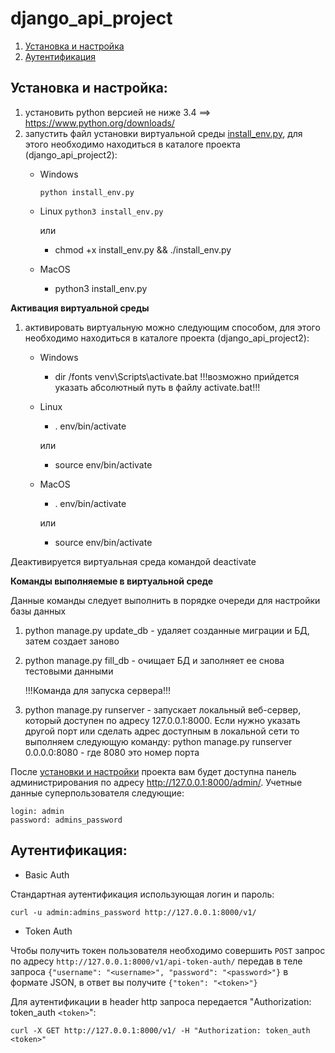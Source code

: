 # django_api_project
1) [Установка и настройка](#Установка-и-настройка)
2) [Аутентификация](#Аутентификация)

## Установка и настройка:

1) установить python версией не ниже 3.4 ==> https://www.python.org/downloads/
2) запустить файл установки виртуальной среды [install_env.py](https://github.com/mikibouns/django_api_project2/blob/master/install_env.py), для этого необходимо
   находиться в каталоге проекта (django_api_project2):
   * Windows
     ```
     python install_env.py
     ```
   * Linux
     `python3 install_env.py` 
     
     или
     + chmod +x install_env.py && ./install_env.py
   * MacOS
     + python3 install_env.py

**Активация виртуальной среды**

1) активировать виртуальную можно следующим способом, для этого необходимо находиться
   в каталоге проекта (django_api_project2):
   * Windows
      + dir /fonts venv\Scripts\activate.bat
	!!!возможно прийдется указать абсолютный путь в файлу activate.bat!!!
   * Linux
      + . env/bin/activate
      
      или
      + source env/bin/activate
   * MacOS
     + . env/bin/activate 
     
     или
     + source env/bin/activate

Деактивируется виртуальная среда командой deactivate

**Команды выполняемые в виртуальной среде**

Данные команды следует выполнить в порядке очереди для настройки базы данных

1) python manage.py update_db - удаляет созданные миграции и БД, затем
   создает заново

2) python manage.py fill_db - очищает БД и заполняет ее снова тестовыми данными

    !!!Команда для запуска сервера!!!

1) python manage.py runserver - запускает локальный веб-сервер,
   который доступен по адресу 127.0.0.1:8000.
   Если нужно указать другой порт или сделать
   адрес доступным в локальной сети то выполняем следующую команду:
   python manage.py runserver 0.0.0.0:8080 - где 8080 это номер порта

После [установки и настройки](https://github.com/mikibouns/django_api_project2/blob/master/install_manual.txt) проекта вам будет доступна панель администрирования по адресу http://127.0.0.1:8000/admin/.
Учетные данные суперпользователя следующие: 
```
login: admin
password: admins_password
```

## Аутентификация:

- Basic Auth

Стандартная аутентификация использующая логин и пароль:
```
curl -u admin:admins_password http://127.0.0.1:8000/v1/
```

- Token Auth

Чтобы получить токен пользователя необходимо совершить `POST` запрос по адресу `http://127.0.0.1:8000/v1/api-token-auth/` передав в теле запроса `{"username": "<username>", "password": "<password>"}` в формате JSON, в ответ вы получите `{"token": "<token>"}` 

Для аутентификации в header http запроса передается  "Authorization: token_auth `<token>`":
```
curl -X GET http://127.0.0.1:8000/v1/ -H "Authorization: token_auth <token>"
```
